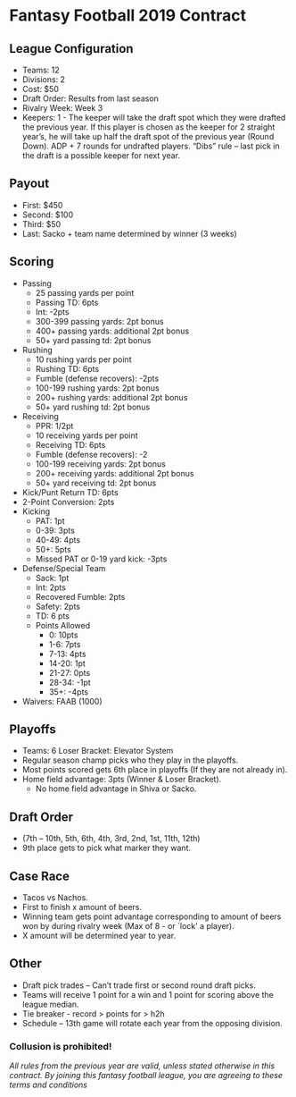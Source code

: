 # Fantasy Football 2019 Contract

## League Configuration
* Teams: 12	
* Divisions: 2	
* Cost: $50	
* Draft Order: Results from last season	
* Rivalry Week: Week 3
* Keepers: 1 - The keeper will take the draft spot which they were drafted the previous year. If this player is chosen as the keeper for 2 straight year’s, he will take up half the draft spot of the previous year (Round Down). ADP + 7 rounds for undrafted players. “Dibs” rule – last pick in the draft is a possible keeper for next year.

## Payout
* First: $450	
* Second: $100 
* Third: $50	
* Last: Sacko + team name determined by winner (3 weeks)

## Scoring
* Passing
  * 25 passing yards per point
  * Passing TD: 6pts
  * Int: -2pts
  * 300-399 passing yards: 2pt bonus
  * 400+ passing yards: additional 2pt bonus
  * 50+ yard passing td: 2pt bonus
* Rushing
  * 10 rushing yards per point
  * Rushing TD: 6pts
  * Fumble (defense recovers): -2pts
  * 100-199 rushing yards: 2pt bonus
  * 200+ rushing yards: additional 2pt bonus
  * 50+ yard rushing td: 2pt bonus
* Receiving 
  * PPR: 1/2pt
  * 10 receiving yards per point
  * Receiving TD: 6pts
  * Fumble (defense recovers): -2
  * 100-199 receiving yards: 2pt bonus
  * 200+ receiving yards: additional 2pt bonus
  * 50+ yard receiving td: 2pt bonus
* Kick/Punt Return TD: 6pts
* 2-Point Conversion: 2pts
* Kicking
  * PAT: 1pt
  * 0-39: 3pts
  * 40-49: 4pts
  * 50+: 5pts
  * Missed PAT or 0-19 yard kick: -3pts
* Defense/Special Team
  * Sack: 1pt
  * Int: 2pts
  * Recovered Fumble: 2pts
  * Safety: 2pts
  * TD: 6 pts
  * Points Allowed
    * 0: 10pts
    * 1-6: 7pts
    * 7-13: 4pts
    * 14-20: 1pt
    * 21-27: 0pts
    * 28-34: -1pt
    * 35+: -4pts
* Waivers: FAAB (1000)

## Playoffs
* Teams: 6	Loser Bracket: Elevator System		
* Regular season champ picks who they play in the playoffs. 
* Most points scored gets 6th place in playoffs (If they are not already in). 
* Home field advantage: 3pts (Winner & Loser Bracket).
  * No home field advantage in Shiva or Sacko.
## Draft Order
* (7th – 10th, 5th, 6th, 4th, 3rd, 2nd, 1st, 11th, 12th) 
* 9th place gets to pick what marker they want.

## Case Race
* Tacos vs Nachos.	
* First to finish x amount of beers. 
* Winning team gets point advantage corresponding to amount of beers won by during rivalry week (Max of 8 - or `lock' a player). 
* X amount will be determined year to year.

## Other
* Draft pick trades – Can’t trade first or second round draft picks.
* Teams will receive 1 point for a win and 1 point for scoring above the league median. 
* Tie breaker - record > points for > h2h 
* Schedule – 13th game will rotate each year from the opposing division.

### Collusion is prohibited! 


*All rules from the previous year are valid, unless stated otherwise in this contract. By joining this fantasy football league, you are agreeing to these terms and conditions*
